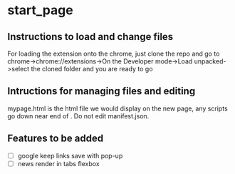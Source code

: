 # start_page
## Instructions to load and change files
For loading the extension onto the chrome, just clone the repo and go to chrome->chrome://extensions->On the Developer mode->Load unpacked->select the cloned folder and you are ready to go

## Intructions for managing files and editing
mypage.html is the html file we would display on the new page, any scripts go down near end of </body>. Do not edit manifest.json.

## Features to be added 
- [ ] google keep links save with pop-up
- [ ] news render in tabs flexbox
